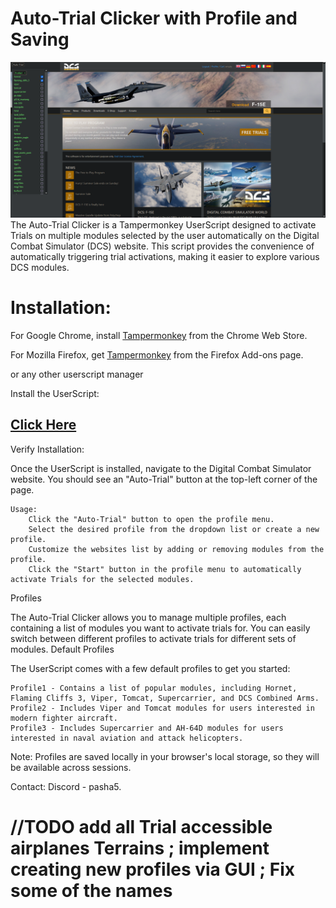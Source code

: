 # Auto-Trial Clicker with Profile and Saving
![preview](Thumbnail.png)
The Auto-Trial Clicker is a Tampermonkey UserScript designed to activate Trials on multiple modules selected by the user automatically on the Digital Combat Simulator (DCS) website. This script provides the convenience of automatically triggering trial activations, making it easier to explore various DCS modules.

# Installation:

 For Google Chrome, install [Tampermonkey](https://chrome.google.com/webstore/detail/tampermonkey/dhdgffkkebhmkfjojejmpbldmpobfkfo) from the Chrome Web Store.

 For Mozilla Firefox, get [Tampermonkey](https://addons.mozilla.org/en-US/firefox/addon/tampermonkey/) from the Firefox Add-ons page.

 or any other userscript manager
 
Install the UserScript: 
## [Click Here](https://github.com/ashap5/DcsAuto-Trial/raw/main/Auto-Trial%20Clicker%20with%20Profile%20Selection%20(LocalStorage).user.js)


Verify Installation:

Once the UserScript is installed, navigate to the Digital Combat Simulator website. You should see an "Auto-Trial" button at the top-left corner of the page.

    Usage:
        Click the "Auto-Trial" button to open the profile menu.
        Select the desired profile from the dropdown list or create a new profile.
        Customize the websites list by adding or removing modules from the profile.
        Click the "Start" button in the profile menu to automatically activate Trials for the selected modules.
Profiles

The Auto-Trial Clicker allows you to manage multiple profiles, each containing a list of modules you want to activate trials for. You can easily switch between different profiles to activate trials for different sets of modules.
Default Profiles

The UserScript comes with a few default profiles to get you started:

    Profile1 - Contains a list of popular modules, including Hornet, Flaming Cliffs 3, Viper, Tomcat, Supercarrier, and DCS Combined Arms.
    Profile2 - Includes Viper and Tomcat modules for users interested in modern fighter aircraft.
    Profile3 - Includes Supercarrier and AH-64D modules for users interested in naval aviation and attack helicopters.

    
Note: Profiles are saved locally in your browser's local storage, so they will be available across sessions. 

Contact: Discord - pasha5.

# //TODO add all Trial accessible airplanes Terrains ; implement creating new profiles via GUI ; Fix some of the names
